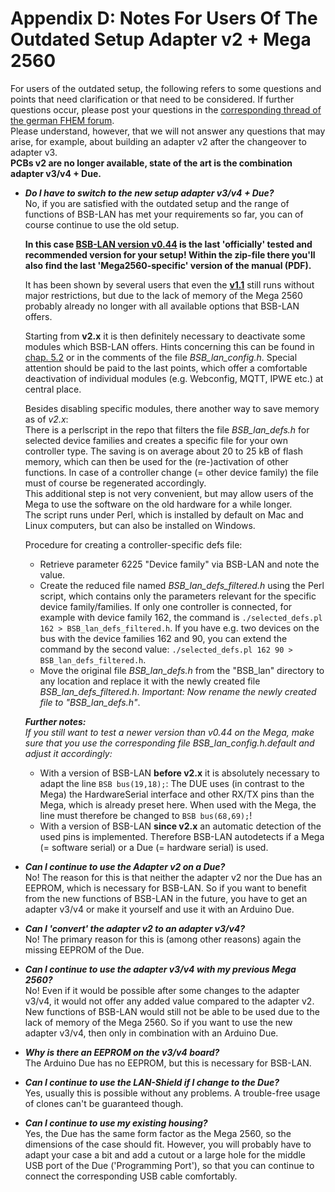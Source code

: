 # Appendix D: Notes For Users Of The Outdated Setup Adapter v2 + Mega 2560

For users of the outdated setup, the following refers to some questions and points that need clarification or that need to 
be considered. If further questions occur, please post your questions in the [corresponding thread of the german FHEM forum](https://forum.fhem.de/index.php/topic,29762.0.html).  
Please understand, however, that we will not answer any questions that may arise, for example, about building an adapter v2 after the changeover to adapter v3.  
**PCBs v2 are no longer available, state of the art is the combination adapter v3/v4 + Due.**  
  
- ***Do I have to switch to the new setup adapter v3/v4 + Due?***  
No, if you are satisfied with the outdated setup and the range of functions of BSB-LAN has met your requirements so far, 
you can of course continue to use the old setup.  
  
  **In this case [BSB-LAN version v0.44](https://github.com/fredlcore/bsb_lan/releases/tag/v0.44) is the last 'officially' 
tested and recommended version for your setup! Within the zip-file there you'll also find the last 'Mega2560-specific' version of the manual (PDF).**  
  
  It has been shown by several users that even the **[v1.1](https://github.com/fredlcore/bsb_lan/releases/tag/v1.1)** still runs without major restrictions, but due to the lack of memory of the Mega 2560 probably already no longer with all available options that BSB-LAN offers.  
  
  Starting from **v2.x** it is then definitely necessary to deactivate some modules which BSB-LAN offers. Hints concerning this can be found in [chap. 5.2](chap05.md#52-configuration-by-customizing-the-file-bsb_lan_configh) or in the comments of the file *BSB_lan_config.h*. Special attention should be paid to the last points, which offer a comfortable deactivation of individual modules (e.g. Webconfig, MQTT, IPWE etc.) at central place. 
   
  Besides disabling specific modules, there another way to save memory as of *v2.x*:  
There is a perlscript in the repo that filters the file *BSB_lan_defs.h* for selected device families and creates a specific file for your own controller type. The saving is on average about 20 to 25 kB of flash memory, which can then be used for the (re-)activation of other functions. In case of a controller change (= other device family) the file must of course be regenerated accordingly.  
  This additional step is not very convenient, but may allow users of the Mega to use the software on the old hardware for a while longer.  
  The script runs under Perl, which is installed by default on Mac and Linux computers, but can also be installed on Windows.
   
  Procedure for creating a controller-specific defs file:  
  - Retrieve parameter 6225 "Device family" via BSB-LAN and note the value.  
  - Create the reduced file named *BSB_lan_defs_filtered.h* using the Perl script, which contains only the parameters relevant for the specific device family/families. If only one controller is connected, for example with device family 162, the command is `./selected_defs.pl 162 > BSB_lan_defs_filtered.h`. If you have e.g. two devices on the bus with the device families 162 and 90, you can extend the command by the second value: `./selected_defs.pl 162 90 > BSB_lan_defs_filtered.h`.    
  - Move the original file *BSB_lan_defs.h* from the "BSB_lan" directory to any location and replace it with the newly created file *BSB_lan_defs_filtered.h*. *Important: Now rename the newly created file to "BSB_lan_defs.h"*.  
  
  ***Further notes:***  
  *If you still want to test a newer version than v0.44 on the Mega, make sure that you use the corresponding file BSB_lan_config.h.default and adjust it accordingly:*    
  - With a version of BSB-LAN **before v2.x** it is absolutely necessary to adapt the line `BSB bus(19,18);`: The DUE uses (in contrast to the Mega) the HardwareSerial interface and other RX/TX pins than the Mega, which is already preset here. When used with the Mega, the line must therefore be changed to `BSB bus(68,69);`!  
  - With a version of BSB-LAN **since v2.x** an automatic detection of the used pins is implemented. Therefore BSB-LAN autodetects if a Mega (= software serial) or a Due (= hardware serial) is used.    
  
- ***Can I continue to use the Adapter v2 on a Due?***  
No! The reason for this is that neither the adapter v2 nor the Due has an EEPROM, which is necessary for BSB-LAN.
So if you want to benefit from the new functions of BSB-LAN in the future, you have to get an adapter v3/v4 or make it yourself 
and use it with an Arduino Due.  
  
- ***Can I 'convert' the adapter v2 to an adapter v3/v4?***  
No! The primary reason for this is (among other reasons) again the missing EEPROM of the Due.  
  
- ***Can I continue to use the adapter v3/v4 with my previous Mega 2560?***  
No! Even if it would be possible after some changes to the adapter v3/v4, it would not offer any added value compared to the 
adapter v2. New functions of BSB-LAN would still not be able to be used due to the lack of memory of the Mega 2560. 
So if you want to use the new adapter v3/v4, then only in combination with an Arduino Due.  
  
- ***Why is there an EEPROM on the v3/v4 board?***  
The Arduino Due has no EEPROM, but this is necessary for BSB-LAN.  
  
- ***Can I continue to use the LAN-Shield if I change to the Due?***  
Yes, usually this is possible without any problems. A trouble-free usage of clones can't be guaranteed though.  
  
- ***Can I continue to use my existing housing?***  
Yes, the Due has the same form factor as the Mega 2560, so the dimensions of the case should fit. However, you will probably 
have to adapt your case a bit and add a cutout or a large hole for the middle USB port of the Due ('Programming Port'), 
so that you can continue to connect the corresponding USB cable comfortably.  
  
  

  
